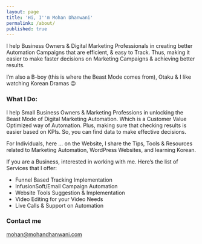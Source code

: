 ```yaml
---
layout: page
title: 'Hi, I''m Mohan Dhanwani'
permalink: /about/
published: true
---
```


I help Business Owners & Digital Marketing Professionals in creating better Automation Campaigns that are efficient, & easy to Track. Thus, making it easier to make faster decisions on Marketing Campaigns & achieving better results.

I’m also a B-boy (this is where the Beast Mode comes from), Otaku & I like watching Korean Dramas 😉

### What I Do:

I help Small Business Owners & Marketing Professions in unlocking the Beast Mode of Digital Marketing Automation. Which is a Customer Value Optimized way of Automation. Plus, making sure that checking results is easier based on KPIs. So, you can find data to make effective decisions.

For Individuals, here … on the Website, I share the Tips, Tools & Resources related to Marketing Automation, WordPress Websites, and learning Korean.

If you are a Business, interested in working with me. Here’s the list of Services that I offer:

- Funnel Based Tracking Implementation
- InfusionSoft/Email Campaign Automation
- Website Tools Suggestion & Implementation
- Video Editing for your Video Needs
- Live Calls & Support on Automation

### Contact me

[mohan@mohandhanwani.com](mailto:mohan@mohandhanwani.com)
